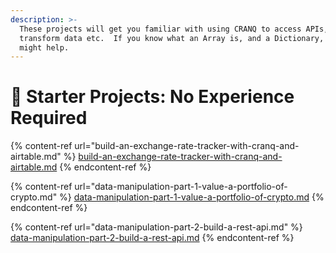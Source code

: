 ```yaml
---
description: >-
  These projects will get you familiar with using CRANQ to access APIs,
  transform data etc.  If you know what an Array is, and a Dictionary, that
  might help.
---
```


# 🐣 Starter Projects:  No Experience Required

{% content-ref url="build-an-exchange-rate-tracker-with-cranq-and-airtable.md" %}
[build-an-exchange-rate-tracker-with-cranq-and-airtable.md](build-an-exchange-rate-tracker-with-cranq-and-airtable.md)
{% endcontent-ref %}

{% content-ref url="data-manipulation-part-1-value-a-portfolio-of-crypto.md" %}
[data-manipulation-part-1-value-a-portfolio-of-crypto.md](data-manipulation-part-1-value-a-portfolio-of-crypto.md)
{% endcontent-ref %}

{% content-ref url="data-manipulation-part-2-build-a-rest-api.md" %}
[data-manipulation-part-2-build-a-rest-api.md](data-manipulation-part-2-build-a-rest-api.md)
{% endcontent-ref %}

